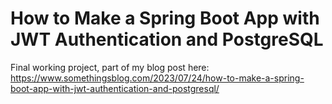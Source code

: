 # How to Make a Spring Boot App with JWT Authentication and PostgreSQL
Final working project, part of my blog post here:
https://www.somethingsblog.com/2023/07/24/how-to-make-a-spring-boot-app-with-jwt-authentication-and-postgresql/